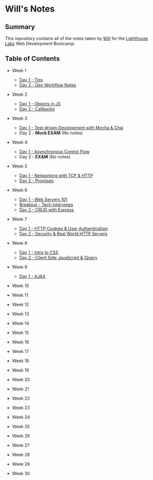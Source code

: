 # Will's Notes
## Summary
This repository contains all of the notes taken by [Will](https://github.com/WillWSmith) for the [Lighthouse Labs](https://www.lighthouselabs.ca/en) Web Development Bootcamp.
## Table of Contents
* Week 1
  * [Day 1 - Tips](/Week_1/Day_1/What_Should_I_Do_For_Lunch_Tips.md)
  * [Day 2 - Dev Workflow Notes](/Week_1/Dev_Workflow_Lecture/Dev_Workflow)

* Week 2
  * [Day 1 - Objects in JS](/Week_2/Day_1/)
  * [Day 2 - Callbacks](/Week_2/Day_2/)

* Week 3
  * [Day 1 - Test-driven Devolopment with Mocha & Chai](https://github.com/mendahu/lighthouse-lectures/tree/flex/2023-nov-13-day/test_driven_development_with_mocha_and_chai)
  * Day 2 - **Mock EXAM** (No notes)

* Week 4
  * [Day 1 - Asynchronous Control Flow](https://github.com/mendahu/lighthouse-lectures/tree/flex/2023-nov-13-day/asynchronous_control_flow)
  * Day 2 - **EXAM** (No notes)

* Week 5
  * [Day 1 - Networking with TCP & HTTP](https://github.com/mendahu/lighthouse-lectures/tree/flex/2023-nov-13-day/networking_with_tcp_and_http)
  * [Day 2 - Promises](https://github.com/Masavi/lhl-nov13-cohort/tree/main/m02/w05/promises)

* Week 6
  * [Day 1 - Web Servers 101](/Week_6/Day_1/)
  * [Breakout - Tech Interviews](/Week_6/Breakout/)
  * [Day 2 - CRUD with Express](https://github.com/Masavi/lhl-nov13-cohort/tree/main/m03/w06/crud-with-express)

* Week 7
  * [Day 1 - HTTP Cookies & User Authentication](https://github.com/mendahu/lighthouse-lectures/tree/flex/2023-nov-13-day/http_cookies_authentication)
  * [Day 2 - Security & Real World HTTP Servers](https://github.com/Masavi/lhl-nov13-cohort/tree/main/m03/w07/security-and-real-servers)

* Week 8
  * [Day 1 - Intro to CSS](https://github.com/mendahu/lighthouse-lectures/tree/flex/2023-nov-13-day/intro_to_css)
  * [Day 2 - Client Side JavaScript & jQuery](https://github.com/Masavi/lhl-nov13-cohort/tree/main/m04/w08/client-side-js-and-jquery)

* Week 9
  * [Day 1 - AJAX](https://github.com/mendahu/lighthouse-lectures/tree/flex/2023-nov-13-day/ajax)

* Week 10

* Week 11

* Week 12

* Week 13

* Week 14

* Week 15

* Week 16

* Week 17

* Week 18

* Week 19

* Week 20

* Week 21

* Week 22

* Week 23

* Week 24

* Week 25

* Week 26

* Week 27

* Week 28

* Week 29

* Week 30